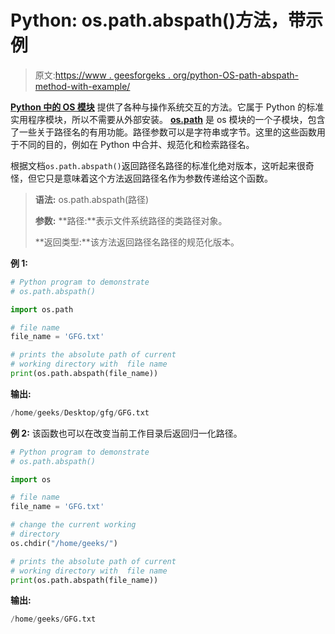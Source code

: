 # Python: os.path.abspath()方法，带示例

> 原文:[https://www . geesforgeks . org/python-OS-path-abspath-method-with-example/](https://www.geeksforgeeks.org/python-os-path-abspath-method-with-example/)

**[Python 中的 OS 模块](https://www.geeksforgeeks.org/os-module-python-examples/)** 提供了各种与操作系统交互的方法。它属于 Python 的标准实用程序模块，所以不需要从外部安装。 **[os.path](https://www.geeksforgeeks.org/os-path-module-python/)** 是 os 模块的一个子模块，包含了一些关于路径名的有用功能。路径参数可以是字符串或字节。这里的这些函数用于不同的目的，例如在 Python 中合并、规范化和检索路径名。

根据文档`os.path.abspath()`返回路径名路径的标准化绝对版本，这听起来很奇怪，但它只是意味着这个方法返回路径名作为参数传递给这个函数。

> **语法:** os.path.abspath(路径)
> 
> **参数:**
> **路径:**表示文件系统路径的类路径对象。
> 
> **返回类型:**该方法返回路径名路径的规范化版本。

**例 1:**

```py
# Python program to demonstrate
# os.path.abspath()

import os.path

# file name   
file_name = 'GFG.txt'

# prints the absolute path of current
# working directory with  file name
print(os.path.abspath(file_name))
```

**输出:**

```py
/home/geeks/Desktop/gfg/GFG.txt

```

**例 2:** 该函数也可以在改变当前工作目录后返回归一化路径。

```py
# Python program to demonstrate
# os.path.abspath()

import os

# file name   
file_name = 'GFG.txt'

# change the current working
# directory
os.chdir("/home/geeks/")

# prints the absolute path of current
# working directory with  file name
print(os.path.abspath(file_name))
```

**输出:**

```py
/home/geeks/GFG.txt

```